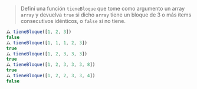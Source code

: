 > Definí una función `tieneBloque` que tome como argumento un array `array` y devuelva `true` si dicho `array` tiene un bloque de 3 o más ítems consecutivos idénticos, o `false` si no tiene.
>
```javascript
ム tieneBloque([1, 2, 3])
false
ム tieneBloque([1, 1, 1, 2, 3])
true
ム tieneBloque([1, 2, 3, 3, 3])
true
ム tieneBloque([1, 2, 3, 3, 3, 8])
true
ム tieneBloque([1, 2, 2, 3, 3, 4])
false
```